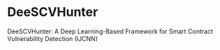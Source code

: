 # DeeSCVHunter
DeeSCVHunter: A Deep Learning-Based Framework  for Smart Contract Vulnerability Detection (IJCNN)
